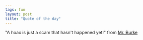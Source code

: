 ```yaml
---
tags: fun
layout: post
title: "Quote of the day"
---
```




"A hoax is just a scam that hasn't happened yet!" from <a href="http://use.perl.org/comments.pl?sid=14237&cid=22146">Mr. Burke</a>


